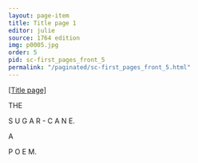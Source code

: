 ```yaml
---
layout: page-item
title: Title page 1
editor: julie
source: 1764 edition
img: p0005.jpg
order: 5
pid: sc-first_pages_front_5
permalink: "/paginated/sc-first_pages_front_5.html"
---
```



[[Title page]]({{site.baseurl}}/images/{{page.img}})


THE  

S U G A R - C A N E.  

A  

P O E M.  

